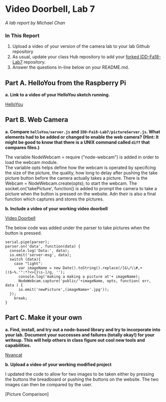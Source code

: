 # Video Doorbell, Lab 7

*A lab report by Michael Chan*

### In This Report

1. Upload a video of your version of the camera lab to your lab Github repository
1. As usual, update your class Hub repository to add your [forked IDD-Fa18-Lab7](/FAR-Lab/IDD-Fa18-Lab7) repository.
1. Answer the questions in-line below on your README.md.

## Part A. HelloYou from the Raspberry Pi

**a. Link to a video of your HelloYou sketch running.**

[HelloYou](https://youtu.be/XgwcEyXctdU)

## Part B. Web Camera

**a. Compare `helloYou/server.js` and `IDD-Fa18-Lab7/pictureServer.js`. What elements had to be added or changed to enable the web camera? (Hint: It might be good to know that there is a UNIX command called `diff` that compares files.)**

The variable NodeWebcam = require ("node-webcam") is added in order to load the webcam module.  
The variable opts helps define how the webcam is operated by specifcing the size of the picture, the quality, how long to delay after pushing the take picture button before the camera actually takes a picture. 
There is the Webcam = NodeWebcam.create(opts); to start the webcam.
The socket.on('takePicture', function() is added to prompt the camera to take a picture when the button is pressed on the website.  Adn their is also a final function which captures and stores the pictures.  

**b. Include a video of your working video doorbell**

[Video Doorbell](https://youtu.be/Fq2nImVmxTQ)

The below code was added under the parser to take pictures when the button is pressed.
```
serial.pipe(parser);
parser.on('data', function(data) {
  console.log('Data:', data);
  io.emit('server-msg', data);
  switch (data){
    case "light":
      var imageName = new Date().toString().replace(/[&\/\\#,+()$~%.'":*?<>{}\s-]/g, '');
      console.log('making a making a picture at'+ imageName);
      NodeWebcam.capture('public/'+imageName, opts, function( err, data ) {
      io.emit('newPicture',(imageName+'.jpg'));
  });
    break;
}
```

## Part C. Make it your own

**a. Find, install, and try out a node-based library and try to incorporate into your lab. Document your successes and failures (totally okay!) for your writeup. This will help others in class figure out cool new tools and capabilities.**

[Nyancat](https://youtu.be/HWAwThVGedk)

**b. Upload a video of your working modified project**

I updated the code to allow for two images to be taken either by pressing the buttons the breadboard or pushing the buttons on the website.  The two images can then be compared by the user.  

[Picture Comparison]
